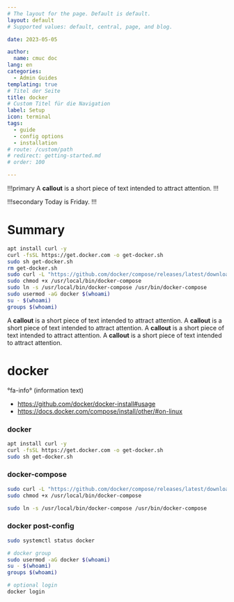 ```yaml
---
# The layout for the page. Default is default.
layout: default
# Supported values: default, central, page, and blog.

date: 2023-05-05 

author:
  name: cmuc doc
lang: en
categories:
  - Admin Guides
templating: true
# Titel der Seite 
title: docker
# Custom Titel für die Navigation
label: Setup
icon: terminal
tags:
  - guide
  - config options
  - installation
# route: /custom/path
# redirect: getting-started.md
# order: 100

---
```


!!!primary
  A **callout** is a short piece of text intended to attract attention.
!!!

!!!secondary
  Today is Friday.
!!!

# Summary
```bash copy
apt install curl -y
curl -fsSL https://get.docker.com -o get-docker.sh
sudo sh get-docker.sh
rm get-docker.sh
sudo curl -L "https://github.com/docker/compose/releases/latest/download/docker-compose-$(uname -s)-$(uname -m)" -o /usr/local/bin/docker-compose
sudo chmod +x /usr/local/bin/docker-compose
sudo ln -s /usr/local/bin/docker-compose /usr/bin/docker-compose
sudo usermod -aG docker $(whoami)
su - $(whoami)
groups $(whoami)
```

A **callout** is a short piece of text intended to attract attention. A **callout** is a short piece of text intended to attract attention. A **callout** is a short piece of text intended to attract attention. A **callout** is a short piece of text intended to attract attention.


# docker 

°fa-info° (information text) 
- https://github.com/docker/docker-install#usage
- https://docs.docker.com/compose/install/other/#on-linux

### docker

```bash
apt install curl -y
curl -fsSL https://get.docker.com -o get-docker.sh
sudo sh get-docker.sh
```

### docker-compose

```bash
sudo curl -L "https://github.com/docker/compose/releases/latest/download/docker-compose-$(uname -s)-$(uname -m)" -o /usr/local/bin/docker-compose
sudo chmod +x /usr/local/bin/docker-compose

sudo ln -s /usr/local/bin/docker-compose /usr/bin/docker-compose
```

### docker post-config

```bash
sudo systemctl status docker       

# docker group
sudo usermod -aG docker $(whoami)
su - $(whoami)
groups $(whoami)

# optional login 
docker login
```